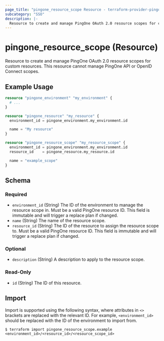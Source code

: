 ```yaml
---
page_title: "pingone_resource_scope Resource - terraform-provider-pingone"
subcategory: "SSO"
description: |-
  Resource to create and manage PingOne OAuth 2.0 resource scopes for custom resources.  This resource cannot manage PingOne API or OpenID Connect scopes.
---
```


# pingone_resource_scope (Resource)

Resource to create and manage PingOne OAuth 2.0 resource scopes for custom resources.  This resource cannot manage PingOne API or OpenID Connect scopes.

## Example Usage

```terraform
resource "pingone_environment" "my_environment" {
  # ...
}

resource "pingone_resource" "my_resource" {
  environment_id = pingone_environment.my_environment.id

  name = "My resource"
}

resource "pingone_resource_scope" "my_resource_scope" {
  environment_id = pingone_environment.my_environment.id
  resource_id    = pingone_resource.my_resource.id

  name = "example_scope"
}
```

<!-- schema generated by tfplugindocs -->
## Schema

### Required

- `environment_id` (String) The ID of the environment to manage the resource scope in.  Must be a valid PingOne resource ID.  This field is immutable and will trigger a replace plan if changed.
- `name` (String) The name of the resource scope.
- `resource_id` (String) The ID of the resource to assign the resource scope to.  Must be a valid PingOne resource ID.  This field is immutable and will trigger a replace plan if changed.

### Optional

- `description` (String) A description to apply to the resource scope.

### Read-Only

- `id` (String) The ID of this resource.

## Import

Import is supported using the following syntax, where attributes in `<>` brackets are replaced with the relevant ID.  For example, `<environment_id>` should be replaced with the ID of the environment to import from.

```shell
$ terraform import pingone_resource_scope.example <environment_id>/<resource_id>/<resource_scope_id>
```
